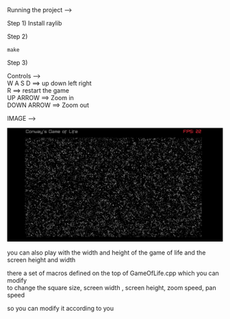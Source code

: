 Running the project -->

Step 1) Install raylib 

Step 2)

```
make 
```

Step 3)

Controls -->   
W A S D ==> up down left right   
R ==> restart the game   
UP ARROW ==> Zoom in   
DOWN ARROW ==> Zoom out  

IMAGE -->   


![Game of Life](https://github.com/Aggerio/Game-of-LIfe/blob/Master/img/2023-06-11_15-32.png)

you can also play with the width and height of the game of life and the screen height and width   


there a set of macros defined on the top of GameOfLife.cpp which you can modify  
to change the square size, screen width , screen height, zoom speed, pan speed 

so you can modify it according to you
 


